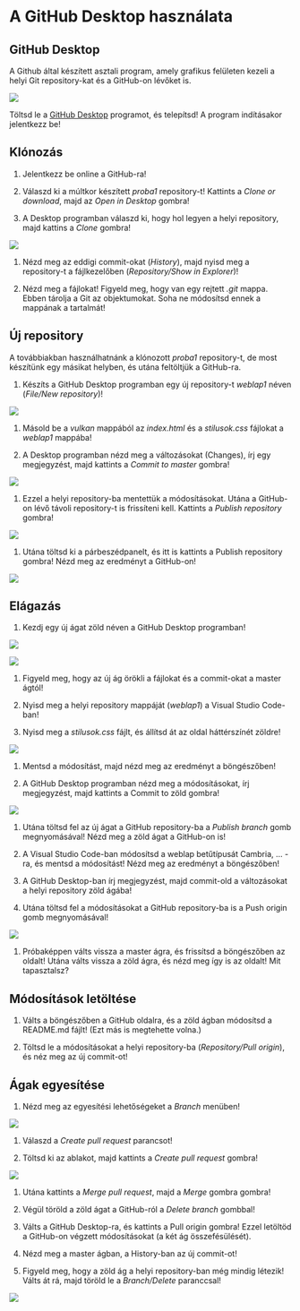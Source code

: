 A GitHub Desktop használata
===========================

GitHub Desktop
--------------

A Github által készített asztali program, amely grafikus felületen kezeli a
helyi Git repository-kat és a GitHub-on lévőket is.

![](media/c53e08195965ab21a3e67eb972d07398.png)

Töltsd le a [GitHub Desktop](https://desktop.github.com/) programot, és
telepítsd! A program indításakor jelentkezz be!

Klónozás
--------

1.  Jelentkezz be online a GitHub-ra!

2.  Válaszd ki a múltkor készített *proba1* repository-t! Kattints a *Clone or
    download*, majd az *Open in Desktop* gombra!

3.  A Desktop programban válaszd ki, hogy hol legyen a helyi repository, majd
    kattins a *Clone* gombra!

![](media/d4b35c8b0cbe1e5a1234d4044a7ecafb.png)

1.  Nézd meg az eddigi commit-okat (*History*), majd nyisd meg a repository-t a
    fájlkezelőben (*Repository/Show in Explorer*)!

2.  Nézd meg a fájlokat! Figyeld meg, hogy van egy rejtett *.git* mappa. Ebben
    tárolja a Git az objektumokat. Soha ne módosítsd ennek a mappának a
    tartalmát!

Új repository
-------------

A továbbiakban használhatnánk a klónozott *proba1* repository-t, de most
készítünk egy másikat helyben, és utána feltöltjük a GitHub-ra.

1.  Készíts a GitHub Desktop programban egy új repository-t *weblap1* néven
    (*File/New repository*)!

![](media/91e99d69657516488f72eb28b76e29a3.png)

1.  Másold be a *vulkan* mappából az *index.html* és a *stilusok.css* fájlokat a
    *weblap1* mappába!

2.  A Desktop programban nézd meg a változásokat (Changes), írj egy megjegyzést,
    majd kattints a *Commit to master* gombra!

![](media/2d62c1a335e424fed78257a71586e237.png)

1.  Ezzel a helyi repository-ba mentettük a módosításokat. Utána a GitHub-on
    lévő távoli repository-t is frissíteni kell. Kattints a *Publish repository*
    gombra!

![](media/f0665b0df85ebcf199a312ff87a2c257.png)

1.  Utána töltsd ki a párbeszédpanelt, és itt is kattints a Publish repository
    gombra! Nézd meg az eredményt a GitHub-on!

![](media/7fd671676cbb41a31ee1b03f88906713.png)

Elágazás
--------

1.  Kezdj egy új ágat zöld néven a GitHub Desktop programban!

![](media/5740aff519fb1f46a5310782fdabde8b.png)

![](media/a73f15d7c48fb3309c888473594983bc.png)

1.  Figyeld meg, hogy az új ág örökli a fájlokat és a commit-okat a master
    ágtól!

2.  Nyisd meg a helyi repository mappáját (*weblap1*) a Visual Studio Code-ban!

3.  Nyisd meg a *stilusok.css* fájlt, és állítsd át az oldal háttérszínét
    zöldre!

![](media/fe4f8337a148f8314e8541a040d4f4f7.png)

1.  Mentsd a módosítást, majd nézd meg az eredményt a böngészőben!

2.  A GitHub Desktop programban nézd meg a módosításokat, írj megjegyzést, majd
    kattints a Commit to zöld gombra!

![](media/f50c16f8c26b73440d6581ca93d1fdb8.png)

1.  Utána töltsd fel az új ágat a GitHub repository-ba a *Publish branch* gomb
    megnyomásával! Nézd meg a zöld ágat a GitHub-on is!

2.  A Visual Studio Code-ban módosítsd a weblap betűtípusát Cambria, … -ra, és
    mentsd a módosítást! Nézd meg az eredményt a böngészőben!

3.  A GitHub Desktop-ban írj megjegyzést, majd commit-old a változásokat a helyi
    repository zöld ágába!

4.  Utána töltsd fel a módosításokat a GitHub repository-ba is a Push origin
    gomb megnyomásával!

![](media/01b2b044435db9122f1b52193c7aad3a.png)

1.  Próbaképpen válts vissza a master ágra, és frissítsd a böngészőben az
    oldalt! Utána válts vissza a zöld ágra, és nézd meg így is az oldalt! Mit
    tapasztalsz?

Módosítások letöltése
---------------------

1.  Válts a böngészőben a GitHub oldalra, és a zöld ágban módosítsd a README.md
    fájlt! (Ezt más is megtehette volna.)

2.  Töltsd le a módosításokat a helyi repository-ba (*Repository/Pull origin*),
    és néz meg az új commit-ot!

Ágak egyesítése
---------------

1.  Nézd meg az egyesítési lehetőségeket a *Branch* menüben!

![](media/72da6db1e6b54e034b40f7209e462fe3.png)

1.  Válaszd a *Create pull request* parancsot!

2.  Töltsd ki az ablakot, majd kattints a *Create pull request* gombra!

![](media/5384cfbf500599958f92975b819a84cf.png)

1.  Utána kattints a *Merge pull request*, majd a *Merge* gombra gombra!

2.  Végül töröld a zöld ágat a GitHub-ról a *Delete branch* gombbal!

3.  Válts a GitHub Desktop-ra, és kattints a Pull origin gombra! Ezzel letöltöd
    a GitHub-on végzett módosításokat (a két ág összefésülését).

4.  Nézd meg a master ágban, a History-ban az új commit-ot!

5.  Figyeld meg, hogy a zöld ág a helyi repository-ban még mindig létezik! Válts
    át rá, majd töröld le a *Branch/Delete* paranccsal!

![](media/9d2dd33ed5041304755c8c7cef586781.png)
